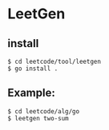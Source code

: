 LeetGen
============

## install
```
$ cd leetcode/tool/leetgen
$ go install .
```


## Example:
```
$ cd leetcode/alg/go
$ leetgen two-sum
```